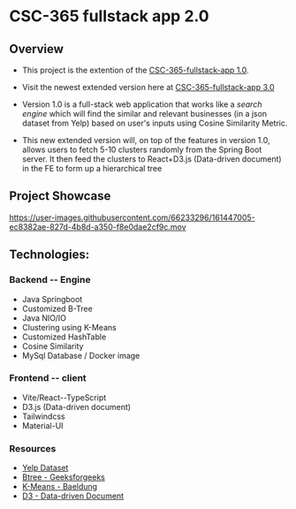 # CSC-365 fullstack app 2.0

## Overview

- This project is the extention of the [CSC-365-fullstack-app 1.0](https://github.com/lgad31vn/CSC-365-fullstack-app).

- Visit the newest extended version here at [CSC-365-fullstack-app 3.0](https://github.com/lgad31vn/CSC-365-fullstack-app-III)

- Version 1.0 is a full-stack web application that works like a _search engine_ which will find the similar and relevant businesses (in a json dataset from Yelp) based on user's inputs using Cosine Similarity Metric.

- This new extended version will, on top of the features in version 1.0, allows users to fetch 5-10 clusters randomly from the Spring Boot server. It then feed the clusters to React+D3.js (Data-driven document) in the FE to form up a hierarchical tree

## Project Showcase

https://user-images.githubusercontent.com/66233296/161447005-ec8382ae-827d-4b8d-a350-f8e0dae2cf9c.mov

## Technologies:

### Backend -- Engine

- Java Springboot
- Customized B-Tree
- Java NIO/IO
- Clustering using K-Means
- Customized HashTable
- Cosine Similarity
- MySql Database / Docker image

### Frontend -- client

- Vite/React--TypeScript
- D3.js (Data-driven document)
- Tailwindcss
- Material-UI

### Resources

- [Yelp Dataset](https://www.yelp.com/dataset)
- [Btree - Geeksforgeeks](https://www.geeksforgeeks.org/insert-operation-in-b-tree/)
- [K-Means - Baeldung](https://www.baeldung.com/java-k-means-clustering-algorithm)
- [D3 - Data-driven Document](https://observablehq.com/@d3/d3-hierarchy?collection=@d3/d3-hierarchy)
